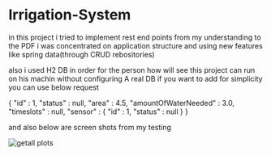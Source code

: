# Irrigation-System

in this project i tried to implement rest end points from my understanding to the PDF 
i was concentrated on application structure and using new features like spring data(through CRUD rebositories) 

also i used H2 DB in order for the person how will see this project can run on his machin without configuring A real DB 
if you want to add for simplicity you can use below request 

{
  "id" : 1,
  "status" : null,
  "area" : 4.5,
  "amountOfWaterNeeded" : 3.0,
  "timeslots" : null,
  "sensor" : {
    "id" : 1,
    "status" : null
  }
}


and also below are screen shots from my testing 

![getall plots](https://user-images.githubusercontent.com/89645923/195422271-f5e0f22e-573b-4019-b8e3-9f422ddac5b8.PNG)
